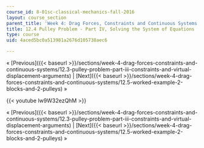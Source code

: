 ```yaml
---
course_id: 8-01sc-classical-mechanics-fall-2016
layout: course_section
parent_title: 'Week 4: Drag Forces, Constraints and Continuous Systems'
title: 12.4 Pulley Problem - Part IV, Solving the System of Equations
type: course
uid: 4aced5bc0a513981a2676d105738aec6

---
```


« [Previous]({{< baseurl >}}/sections/week-4-drag-forces-constraints-and-continuous-systems/12.3-pulley-problem-part-iii-constraints-and-virtual-displacement-arguments) | [Next]({{< baseurl >}}/sections/week-4-drag-forces-constraints-and-continuous-systems/12.5-worked-example-2-blocks-and-2-pulleys) »

{{< youtube lw9W32ezQhM >}}

« [Previous]({{< baseurl >}}/sections/week-4-drag-forces-constraints-and-continuous-systems/12.3-pulley-problem-part-iii-constraints-and-virtual-displacement-arguments) | [Next]({{< baseurl >}}/sections/week-4-drag-forces-constraints-and-continuous-systems/12.5-worked-example-2-blocks-and-2-pulleys) »